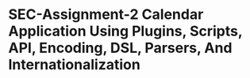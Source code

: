 # SEC-Assignment-2 Calendar Application Using Plugins, Scripts, API, Encoding, DSL, Parsers, And Internationalization